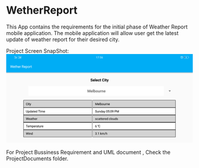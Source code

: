 # WetherReport

This App contains the requirements for the initial phase of Weather Report mobile application. The mobile application will allow user get the latest update of weather report for their desired city.


Project Screen SnapShot:
![Alt text](https://github.com/Luckyrana001/WetherReport/blob/master/SnapShots/Landscape_mode.png?raw=true "Optional Title")


For Project Bussiness Requirement and UML document , Check the ProjectDocuments folder.
